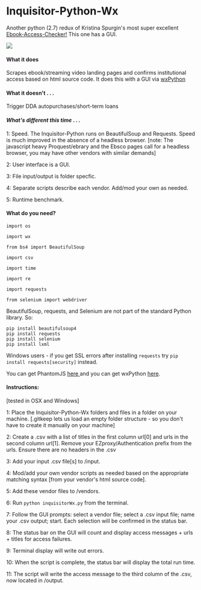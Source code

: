 # Inquisitor-Python-Wx

Another python (2.7) redux of Kristina Spurgin's most super excellent <a href="https://github.com/UNC-Libraries/Ebook-Access-Checker">Ebook-Access-Checker!</a> This one has a GUI.

![](http://www2.viu.ca/ds-dev/gitimages/kaneview1.png)

#### What it does

Scrapes ebook/streaming video landing pages and confirms institutional access based on html source code. It does this with a GUI via <a href="http://www.wxpython.org/">wxPython</a>

#### What it doesn't . . . 

Trigger DDA autopurchases/short-term loans

#### *What's different this time . . .*

1: Speed. The Inquisitor-Python runs on BeautifulSoup and Requests. Speed is much improved in the absence of a headless browser. [note: The javascript heavy Proquest/ebrary and the Ebsco pages call for a headless browser, you may have other vendors with similar demands]

2: User interface is a GUI.

3: File input/output is folder specfic.

4: Separate scripts describe each vendor. Add/mod your own as needed.

5: Runtime benchmark.

  
	
#### What do you need?

	import os
  
 	import wx

	from bs4 import BeautifulSoup 

	import csv

	import time

	import re 

	import requests 
	
	from selenium import webdriver
	
BeautifulSoup, requests, and Selenium are not part of the standard Python library. So:

	pip install beautifulsoup4
	pip install requests
	pip install selenium
	pip install lxml
	
Windows users - if you get SSL errors after installing ```requests``` try ```pip install requests[security]``` instead.
	
You can get PhantomJS <a href="http://phantomjs.org/">here </a>
and you can get wxPython <a href="http://www.wxpython.org/download.php#osx">here</a>.
  
#### Instructions: ####
[tested in OSX and Windows]

1: Place the Inquisitor-Python-Wx folders and files in a folder on your machine. [.gitkeep lets us load an empty folder structure - so you don't have to create it manually on your machine]

2: Create a .csv with a list of titles in the first column 	url[0] 
and urls in the second column 	url[1]. Remove your EZproxy/Authentication prefix from the urls.
Ensure there are no headers in the .csv

3: Add your input .csv file[s] to /input.

4: Mod/add your own vendor scripts as needed based on the appropriate matching syntax [from your vendor's html source code].

5: Add these vendor files to /vendors.

6: Run `python inquisitorWx.py` from the terminal.

7: Follow the GUI prompts: select a vendor file; select a .csv input file; name your .csv output; start. Each selection will be confirmed in the status bar.

8: The status bar on the GUI will count and display access messages + urls + titles for access failures.

9: Terminal display will write out errors.

10: When the script is complete, the status bar will display the total run time.

11: The script will write the access message to the third column of the .csv, now located in /output.


